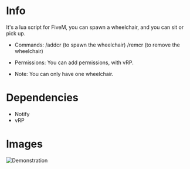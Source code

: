 # Info
It's a lua script for FiveM, you can spawn a wheelchair, and you can sit or pick up.

* Commands: 
/addcr (to spawn the wheelchair)
/remcr (to remove the wheelchair)

* Permissions:
You can add permissions, with vRP.

* Note:
You can only have one wheelchair.

# Dependencies

- Notify
- vRP

# Images
![Demonstration](https://media.discordapp.net/attachments/662518864357359626/721461502787321916/unknown.png)


